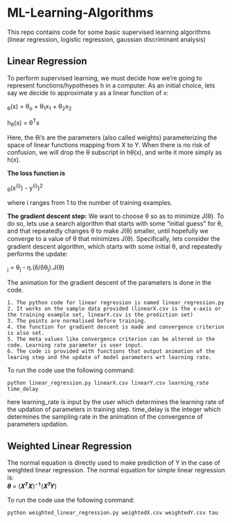 # ML-Learning-Algorithms
This repo contains code for some basic supervised learning algorithms (linear regression, logistic regression, gaussian discriminant analysis)

## Linear Regression

To perform supervised learning, we must decide how we’re going to represent functions/hypotheses h in a computer. As an initial choice, lets say we decide to approximate y as a linear function of x:

<math>h<sub>&theta;</sub>(x) = &theta;<sub>o</sub> + &theta;<sub>1</sub>x<sub>1</sub> +  &theta;<sub>2</sub>x<sub>2</sub></math>

h<sub>&theta;</sub>(x) = &theta;<sup>T</sup>x

Here, the θi’s are the parameters (also called weights) parameterizing the space of linear functions mapping from X to Y. When there is no risk of confusion, we will drop the θ subscript in hθ(x), and write it more simply as h(x). 
 
 
**The loss function is** 

<math>J(&theta;) = 1/2 &sum; (h<sub>&theta;</sub>(x<sup>(i)</sup>) - y<sup>(i)</sup>)<sup>2</sup> </math>

where i ranges from  1 to the number of training examples.

**The gradient descent step:**
We want to choose θ so as to minimize J(θ). To do so, lets use a search algorithm that starts with some “initial guess” for θ, and that repeatedly changes θ to make J(θ) smaller, until hopefully we converge to a value of θ that minimizes J(θ). Speciﬁcally, lets consider the gradient descent algorithm, which starts with some initial θ, and repeatedly performs the update: 

<math>&theta;<sub>j</sub> = &theta;<sub>j</sub> - &eta;.(&delta;/&delta;&theta;<sub>j</sub>).J(&theta;)</math>

The animation for the gradient descent of the parameters is done in the code.

    1. The python code for linear regression is named linear_regression.py
    2. It works on the sample data provided (linearX.csv is the x-axis or the training example set, linearY.csv is the prediction set)
    3. The points are normalised before training.
    4. the function for gradient descent is made and convergence criterion is also set.
    5. The meta values like convergence criterion can be altered in the code. Learning rate parameter is user input.
    6. The code is provided with functions that output animation of the learing step and the update of model parameters wrt learning rate.

To run the code use the following command:
```
python linear_regression.py linearX.csv linearY.csv learning_rate time_delay
```
here learning_rate is input by the user which determines the learning rate of the updation of parameters in training step.
time_delay is the integer which determines the sampling rate in the animation of the convergence of parameters updation.


## Weighted Linear Regression

The normal equation is directly used to make prediction of Y in the case of weighted linear regression.
The normal equation for simple linear regression is:           
𝜽 = (𝑿<sup>𝑻</sup>𝑿)<sup>−𝟏</sup>(𝑿<sup>𝑻</sup>𝒀) 

To run the code use the following command:
```
python weighted_linear_regression.py weightedX.csv weightedY.csv tau
```
